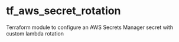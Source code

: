 # tf_aws_secret_rotation
Terraform module to configure an AWS Secrets Manager secret with custom lambda rotation
